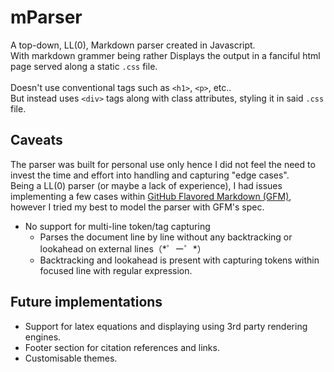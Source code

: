 # mParser
A top-down, LL(0), Markdown parser created in Javascript.<br />
With markdown grammer being rather 
Displays the output in a fanciful html page served along a static `.css` file.<br /><br />
Doesn't use conventional tags such as `<h1>`, `<p>`, etc..<br />But instead uses `<div>` tags along with class attributes, styling it in said `.css` file.

## Caveats
The parser was built for personal use only hence I did not feel the need to invest the time and effort into handling and capturing "edge cases".<br />
Being a LL(0) parser (or maybe a lack of experience), I had issues implementing a few cases within [GitHub Flavored Markdown (GFM)](https://github.github.com/gfm/), however I tried my best to model the parser with GFM's spec.<br />
  - No support for multi-line token/tag capturing
    - Parses the document line by line without any backtracking or lookahead on external lines（\*゜ー゜\*）
    - Backtracking and lookahead is present with capturing tokens within focused line with regular expression.

## Future implementations
- Support for latex equations and displaying using 3rd party rendering engines.
- Footer section for citation references and links.
- Customisable themes.